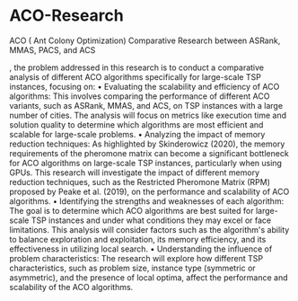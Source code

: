 # ACO-Research
ACO ( Ant Colony Optimization) Comparative Research between ASRank, MMAS, PACS, and ACS   

, the problem addressed in this research is to conduct a comparative analysis of different ACO algorithms specifically for large-scale TSP instances, focusing on:
•	Evaluating the scalability and efficiency of ACO algorithms: This involves comparing the performance of different ACO variants, such as ASRank, MMAS, and ACS, on TSP instances with a large number of cities. The analysis will focus on metrics like execution time and solution quality to determine which algorithms are most efficient and scalable for large-scale problems.
•	Analyzing the impact of memory reduction techniques: As highlighted by Skinderowicz (2020), the memory requirements of the pheromone matrix can become a significant bottleneck for ACO algorithms on large-scale TSP instances, particularly when using GPUs. This research will investigate the impact of different memory reduction techniques, such as the Restricted Pheromone Matrix (RPM) proposed by Peake et al. (2019), on the performance and scalability of ACO algorithms.
•	Identifying the strengths and weaknesses of each algorithm: The goal is to determine which ACO algorithms are best suited for large-scale TSP instances and under what conditions they may excel or face limitations. This analysis will consider factors such as the algorithm's ability to balance exploration and exploitation, its memory efficiency, and its effectiveness in utilizing local search.
•	Understanding the influence of problem characteristics: The research will explore how different TSP characteristics, such as problem size, instance type (symmetric or asymmetric), and the presence of local optima, affect the performance and scalability of the ACO algorithms.
